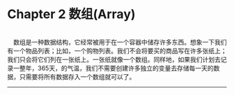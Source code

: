 # Chapter 2 数组(Array)
<br>
&emsp;数组是一种数据结构，它经常被用于在一个容器中储存许多东西。想象一下我们有一个物品列表；比如，一个购物列表。我们不会将要买的商品写在许多张纸上；我们只会将它们列在一张纸上。一张纸就像一个数组。同样地，如果我们计划去记录一整年，365天，的气温，我们不需要创建许多独立的变量去存储每一天的数据，只需要将所有数据存入一个数组就可以了。
<br>

***
